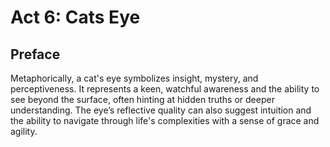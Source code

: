 # Act 6: Cats Eye

## Preface

Metaphorically, a cat's eye symbolizes insight, mystery, and perceptiveness. It
represents a keen, watchful awareness and the ability to see beyond the surface,
often hinting at hidden truths or deeper understanding. The eye’s reflective
quality can also suggest intuition and the ability to navigate through life's
complexities with a sense of grace and agility.
